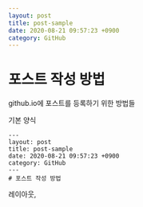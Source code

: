 ```yaml
---
layout: post
title: post-sample
date: 2020-08-21 09:57:23 +0900
category: GitHub
---
```

# 포스트 작성 방법

github.io에 포스트를 등록하기 위한 방법들

기본 양식 
```
---
layout: post
title: post-sample
date: 2020-08-21 09:57:23 +0900
category: GitHub
---
# 포스트 작성 방법
```

레이아웃, 

<!--stackedit_data:
eyJoaXN0b3J5IjpbLTEwMzcxNDYyNjRdfQ==
-->